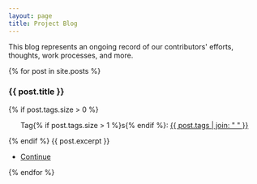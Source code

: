 ```yaml
---
layout: page
title: Project Blog
---
```


This blog represents an ongoing record of our contributors' efforts, thoughts, work processes, and more.

<!-- THIS NEEDS SO MUCH WORK. AV -->

<div class="posts">
	{% for post in site.posts %}
	<article>
		<h3>{{ post.title }}</h3>
		{% if post.tags.size > 0 %}
			<ul class="tags">Tag{% if post.tags.size > 1 %}s{% endif %}:
			<a href="{{ 'blog.html' | absolute_url }}">{{ post.tags | join: " " }}</a></ul>
		{% endif %}
		{{ post.excerpt }}
		<ul class="actions">
      <li><a href="{{ post.url | absolute_url }}" class="button small">Continue</a></li>
    </ul>
	</article>
	{% endfor %}
</div>
